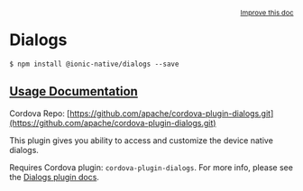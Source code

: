 
<a style="float:right;font-size:12px;" href="http://github.com/driftyco/ionic-native/edit/master/src/@ionic-native/plugins/dialogs/index.ts#L15">
  Improve this doc
</a>

# Dialogs
<!-- end header block -->

```
$ npm install @ionic-native/dialogs --save
```

## [Usage Documentation](https://ionicframework.com/docs/v2/native/dialogs/)

Cordova Repo: [https://github.com/apache/cordova-plugin-dialogs.git](https://github.com/apache/cordova-plugin-dialogs.git)

<!-- description -->
This plugin gives you ability to access and customize the device native dialogs.

Requires Cordova plugin: `cordova-plugin-dialogs`. For more info, please see the [Dialogs plugin docs](https://github.com/apache/cordova-plugin-dialogs).
<!-- end for prop in method.decorators[0].argumentInfo -->
<!-- end content block -->
<!-- end body block -->
